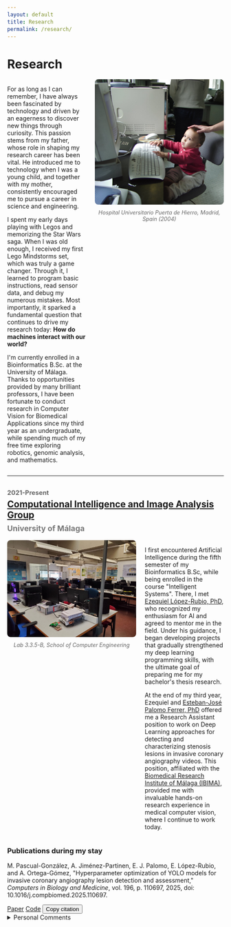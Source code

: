```yaml
---
layout: default
title: Research
permalink: /research/
---
```


# Research

<div style="display: flex; align-items: flex-start; gap: 20px;">
  <div style="flex: 1;">
    <p>
      For as long as I can remember, I have always been fascinated by technology and driven by an eagerness to discover new things through curiosity. This passion stems from my father, whose role in shaping my research career has been vital. He introduced me to technology when I was a young child, and together with my mother, consistently encouraged me to pursue a career in science and engineering.
    </p>
    <p>
      I spent my early days playing with Legos and memorizing the Star Wars saga. When I was old enough, I received my first Lego Mindstorms set, which was truly a game changer. Through it, I learned to program basic instructions, read sensor data, and debug my numerous mistakes. Most importantly, it sparked a fundamental question that continues to drive my research today: <b>How do machines interact with our world?</b>
    </p>
    <p>
      I'm currently enrolled in a Bioinformatics B.Sc. at the University of Málaga. Thanks to opportunities provided by many brilliant professors, I have been fortunate to conduct research in Computer Vision for Biomedical Applications since my third year as an undergraduate, while spending much of my free time exploring robotics, genomic analysis, and mathematics.
    </p>
    
  </div>
  <div style="flex: 0 0 300px;">
    <figure style="margin: 0;">
      <img src="/images/research/little_me.jpeg" alt="Research workspace" style="width: 100%; height: auto; border-radius: 8px;">
      <figcaption style="margin-top: 8px; font-size: 0.9em; color: #666; text-align: center; font-style: italic;">
        Hospital Universitario Puerta de Hierro, Madrid, Spain (2004)
      </figcaption>
    </figure>
  </div>
</div>

---

## <span style="display: block; font-size: 0.7em; color: #666; margin-bottom: 5px;">2021-Present</span><a href="https://ibima.eu/es/project/f-02/">Computational Intelligence and Image Analysis Group</a><span style="display: block; font-size: 0.85em; color: #777; margin-top: 8px;">University of Málaga</span>


<div style="display: flex; align-items: flex-start; gap: 20px;">
  <div style="flex: 0 0 300px;">
    <figure style="margin: 0;">
      <img src="/images/research/icai.jpeg" alt="Description of image" style="width: 100%; height: auto; border-radius: 8px;">
      <figcaption style="margin-top: 8px; font-size: 0.9em; color: #666; text-align: center; font-style: italic;">
        Lab 3.3.5-B, School of Computer Engineering
      </figcaption>
    </figure>
  </div>
  <div style="flex: 1;">
    <p>
      I first encountered Artificial Intelligence during the fifth semester of my Bioinformatics B.Sc, while being enrolled in the course "Intelligent Systems". There, I met <a href="https://orcid.org/0000-0001-8231-5687">Ezequiel López-Rubio, PhD</a>, who recognized my enthusiasm for AI and agreed to mentor me in the field. Under his guidance, I began developing projects that gradually strengthened my deep learning programming skills, with the ultimate goal of preparing me for my bachelor's thesis research.
    </p>
    <p>
      At the end of my third year, Ezequiel and <a href="https://orcid.org/0000-0002-8547-9393">Esteban-José Palomo Ferrer, PhD</a> offered me a Research Assistant position to work on Deep Learning approaches for detecting and characterizing stenosis lesions in invasive coronary angiography videos. This position, affiliated with the <a href="https://ibima.eu/es/">Biomedical Research Institute of Málaga (IBIMA)</a>, provided me with invaluable hands-on research experience in medical computer vision, where I continue to work today.
    </p>

  </div>
</div>

### Publications during my stay

<div class="publications">
  <div class="publication">
    <p class="citation">M. Pascual-González, A. Jiménez-Partinen, E. J. Palomo, E. López-Rubio, and A. Ortega-Gómez, "Hyperparameter optimization of YOLO models for invasive coronary angiography lesion detection and assessment," <em>Computers in Biology and Medicine</em>, vol. 196, p. 110697, 2025, doi: 10.1016/j.compbiomed.2025.110697.</p>
    <div class="pub-actions">
      <a class="pub-link" href="https://doi.org/10.1016/j.compbiomed.2025.110697" target="_blank">Paper</a>
      <a class="pub-link" href="https://github.com/MarioPasc/Coronary_Angiography_Detection" target="_blank">Code</a>
      <button class="copy-ref" data-ref='@article{pascual2025hyperparameter,
  title={Hyperparameter optimization of YOLO models for invasive coronary angiography lesion detection and assessment},  author={Pascual-Gonzalez, Mario and Jimenez-Partinen, Ariadna and Palomo, Esteban J and Lopez-Rubio, Ezequiel and Ortega-Gomez, Almudena},
  journal={Computers in Biology and Medicine},
  volume={196},
  pages={110697},
  year={2025},
  publisher={Elsevier}
}
'>Copy citation</button>
    </div>
    <details class="pub-comments">
      <summary>Personal Comments</summary>
      <p>
        My first scientific publication. Leaving the statistical analysis aside, the code provides an easy tool that is able to integrate the hyperparameter optimization of any YOLO variant using the <a href="https://optuna.readthedocs.io/en/stable/"> <em>Optuna</em></a> framework. You only have to define your trainer at <code>optimization/engine/trainers</code>. The script <code>optimization/engine/hpo.py</code> will catch your trainer class and optimize it with the configuration you defined (see example at <code>optimization/cfg/files/picasso/yaml</code>), where you must write your trainer class in the <code>model_source</code> entry.

      </p>
    </details>
  </div>
</div>

<script>
document.addEventListener('DOMContentLoaded', function() {
  document.querySelectorAll('.copy-ref').forEach(function(btn) {
    btn.addEventListener('click', function() {
      var text = this.getAttribute('data-ref');
      navigator.clipboard.writeText(text).then(() => {
        var original = this.textContent;
        this.textContent = 'Copied!';
        setTimeout(() => { this.textContent = original; }, 2000);
      });
    });
  });
});
</script>

